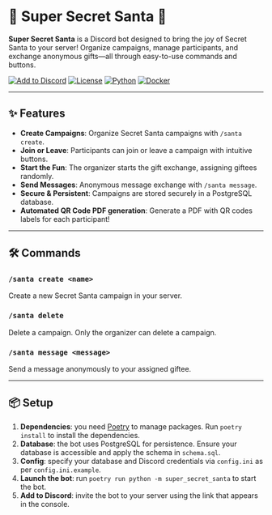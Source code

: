 # 🎅 Super Secret Santa 🎁

**Super Secret Santa** is a Discord bot designed to bring the joy of Secret Santa to your server! Organize campaigns, manage participants, and exchange anonymous gifts—all through easy-to-use commands and buttons.

[![Add to Discord](https://img.shields.io/badge/Add%20to%20Discord-7289DA?logo=discord&logoColor=white)](https://discord.com/oauth2/authorize?client_id=1308427430385418270&scope=applications.commands&permissions=1143915147611200) [![License](https://img.shields.io/github/license/titilda/super-secret-santa)](https://github.com/titilda/super-secret-santa/blob/main/LICENSE) [![Python](https://img.shields.io/badge/Python-3.12%2B-blue?logo=python)](https://www.python.org/downloads/) [![Docker](https://img.shields.io/badge/Docker%20Image-blue?logo=docker)](https://ghcr.io/titilda/super-secret-santa)

---

## ✨ Features
- **Create Campaigns**: Organize Secret Santa campaigns with `/santa create`.
- **Join or Leave**: Participants can join or leave a campaign with intuitive buttons.
- **Start the Fun**: The organizer starts the gift exchange, assigning giftees randomly.
- **Send Messages**: Anonymous message exchange with `/santa message`.
- **Secure & Persistent**: Campaigns are stored securely in a PostgreSQL database.
- **Automated QR Code PDF generation**: Generate a PDF with QR codes labels for each participant!

---

## 🛠 Commands
### `/santa create <name>`
Create a new Secret Santa campaign in your server.

### `/santa delete`
Delete a campaign. Only the organizer can delete a campaign.

### `/santa message <message>`
Send a message anonymously to your assigned giftee.

---

## 📦 Setup
1. **Dependencies**: you need [Poetry](https://python-poetry.org/) to manage packages. Run `poetry install` to install the dependencies.
2. **Database**: the bot uses PostgreSQL for persistence. Ensure your database is accessible and apply the schema in `schema.sql`.
3. **Config**: specify your database and Discord credentials via `config.ini` as per `config.ini.example`.
4. **Launch the bot**: run `poetry run python -m super_secret_santa` to start the bot.
5. **Add to Discord**: invite the bot to your server using the link that appears in the console.